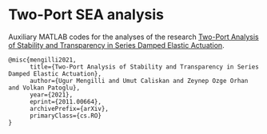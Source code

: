 # Two-Port SEA analysis
Auxiliary MATLAB codes for the analyses of the research [Two-Port Analysis of Stability and Transparency in Series Damped Elastic Actuation](https://arxiv.org/abs/2011.00664).

```
@misc{mengilli2021,
      title={Two-Port Analysis of Stability and Transparency in Series Damped Elastic Actuation}, 
      author={Ugur Mengilli and Umut Caliskan and Zeynep Ozge Orhan and Volkan Patoglu},
      year={2021},
      eprint={2011.00664},
      archivePrefix={arXiv},
      primaryClass={cs.RO}
}
```
